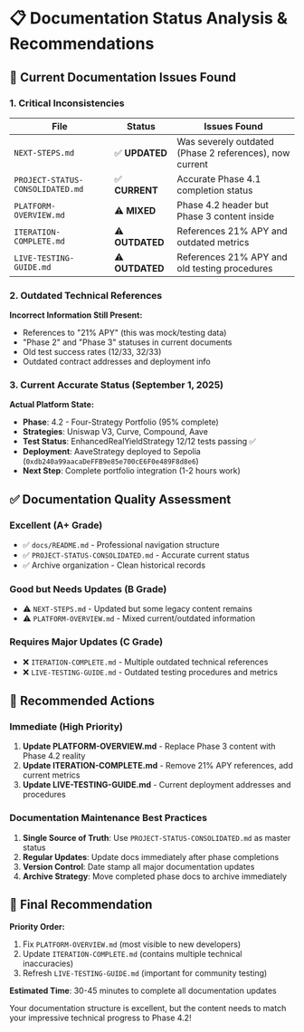 # 📋 Documentation Status Analysis & Recommendations

## 🚨 Current Documentation Issues Found

### 1. **Critical Inconsistencies**

| File | Status | Issues Found |
|------|--------|--------------|
| `NEXT-STEPS.md` | ✅ **UPDATED** | Was severely outdated (Phase 2 references), now current |
| `PROJECT-STATUS-CONSOLIDATED.md` | ✅ **CURRENT** | Accurate Phase 4.1 completion status |
| `PLATFORM-OVERVIEW.md` | ⚠️ **MIXED** | Phase 4.2 header but Phase 3 content inside |
| `ITERATION-COMPLETE.md` | ⚠️ **OUTDATED** | References 21% APY and outdated metrics |
| `LIVE-TESTING-GUIDE.md` | ⚠️ **OUTDATED** | References 21% APY and old testing procedures |

### 2. **Outdated Technical References**

**Incorrect Information Still Present:**

- References to "21% APY" (this was mock/testing data)
- "Phase 2" and "Phase 3" statuses in current documents
- Old test success rates (12/33, 32/33)
- Outdated contract addresses and deployment info

### 3. **Current Accurate Status (September 1, 2025)**

**Actual Platform State:**

- **Phase**: 4.2 - Four-Strategy Portfolio (95% complete)
- **Strategies**: Uniswap V3, Curve, Compound, Aave
- **Test Status**: EnhancedRealYieldStrategy 12/12 tests passing ✅
- **Deployment**: AaveStrategy deployed to Sepolia (`0xdb240a99aacaDeFFB9e85e700cE6F0e489F8d8e6`)
- **Next Step**: Complete portfolio integration (1-2 hours work)

## ✅ Documentation Quality Assessment

### **Excellent (A+ Grade)**

- ✅ `docs/README.md` - Professional navigation structure
- ✅ `PROJECT-STATUS-CONSOLIDATED.md` - Accurate current status
- ✅ Archive organization - Clean historical records

### **Good but Needs Updates (B Grade)**

- ⚠️ `NEXT-STEPS.md` - Updated but some legacy content remains
- ⚠️ `PLATFORM-OVERVIEW.md` - Mixed current/outdated information

### **Requires Major Updates (C Grade)**

- ❌ `ITERATION-COMPLETE.md` - Multiple outdated technical references
- ❌ `LIVE-TESTING-GUIDE.md` - Outdated testing procedures and metrics

## 🔧 Recommended Actions

### **Immediate (High Priority)**

1. **Update PLATFORM-OVERVIEW.md** - Replace Phase 3 content with Phase 4.2 reality
2. **Update ITERATION-COMPLETE.md** - Remove 21% APY references, add current metrics
3. **Update LIVE-TESTING-GUIDE.md** - Current deployment addresses and procedures

### **Documentation Maintenance Best Practices**

1. **Single Source of Truth**: Use `PROJECT-STATUS-CONSOLIDATED.md` as master status
2. **Regular Updates**: Update docs immediately after phase completions
3. **Version Control**: Date stamp all major documentation updates
4. **Archive Strategy**: Move completed phase docs to archive immediately

## 🎯 Final Recommendation

**Priority Order:**

1. Fix `PLATFORM-OVERVIEW.md` (most visible to new developers)
2. Update `ITERATION-COMPLETE.md` (contains multiple technical inaccuracies)  
3. Refresh `LIVE-TESTING-GUIDE.md` (important for community testing)

**Estimated Time**: 30-45 minutes to complete all documentation updates

Your documentation structure is excellent, but the content needs to match your impressive technical progress to Phase 4.2!
